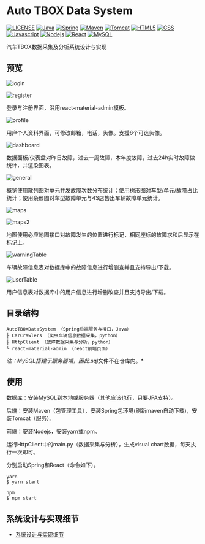 # Auto TBOX Data System

[![LICENSE](https://img.shields.io/badge/License-MIT-%23FF4D5B.svg?style=flat-square)](LICENSE)
[![Java](https://img.shields.io/badge/Java-v1.8-brown.svg?style=flat-square)](https://github.com/DolorHunter/AutoTBOXDataSystem)
[![Spring](https://img.shields.io/badge/Spring-v2.4.0-green.svg?style=flat-square)](https://github.com/DolorHunter/AutoTBOXDataSystem)
[![Maven](https://img.shields.io/badge/Maven-v3.6.3-yellow.svg?style=flat-square)](https://github.com/DolorHunter/AutoTBOXDataSystem)
[![Tomcat](https://img.shields.io/badge/Tomcat-v7.0.94-darkgreen.svg?style=flat-square)](https://github.com/DolorHunter/AutoTBOXDataSystem)
[![HTML5](https://img.shields.io/badge/HTML-5-red.svg?style=flat-square)](https://github.com/DolorHunter/AutoTBOXDataSystem)
[![CSS](https://img.shields.io/badge/CSS-3-blue.svg?style=flat-square)](https://github.com/DolorHunter/AutoTBOXDataSystem)
[![Javascript](https://img.shields.io/badge/Javascript-v1.8.5-orange.svg?style=flat-square)](https://github.com/DolorHunter/AutoTBOXDataSystem)
[![Nodejs](https://img.shields.io/badge/Nodejs-v14.15.1-lightgreen.svg?style=flat-square)](https://github.com/DolorHunter/AutoTBOXDataSystem)
[![React](https://img.shields.io/badge/React-v17.0.1-lightblue.svg?style=flat-square)](https://github.com/DolorHunter/AutoTBOXDataSystem)
[![MySQL](https://img.shields.io/badge/MySQL-v8.0.22-lightgrey.svg?style=flat-square)](https://github.com/DolorHunter/AutoTBOXDataSystem)

汽车TBOX数据采集及分析系统设计与实现

## 预览

![login](https://res.cloudinary.com/dfb5w2ccj/image/upload/v1617179631/blog/2021-03-31_162335_qvhgeh.webp)

![register](https://res.cloudinary.com/dfb5w2ccj/image/upload/v1617179631/blog/2021-03-31_162321_bfzbyb.webp)

登录与注册界面，沿用react-material-admin模板。

![profile](https://res.cloudinary.com/dfb5w2ccj/image/upload/v1619434158/temp/2021-04-26_184844_tcdzmx.png)

用户个人资料界面，可修改邮箱，电话，头像。支援6个可选头像。

![dashboard](https://res.cloudinary.com/dfb5w2ccj/image/upload/v1617179632/blog/2021-03-31_160707_wfvliq.webp)

数据面板/仪表盘对昨日故障，过去一周故障，本年度故障，过去24h实时故障做统计，并渲染图表。

![general](https://res.cloudinary.com/dfb5w2ccj/image/upload/v1617179631/blog/2021-03-31_160731_d7wnsr.webp)

概览使用散列图对单元并发故障次数分布统计；使用树形图对车型/单元/故障占比统计；使用条形图对车型故障单元与4S店售出车辆故障单元统计。

![maps](https://res.cloudinary.com/dfb5w2ccj/image/upload/v1618469204/temp/2021-04-15_144109_rp9dey.webp)

![maps2](https://res.cloudinary.com/dfb5w2ccj/image/upload/v1618469678/temp/2021-04-15_145402_dlmrd8.webp)

地图使用必应地图接口对故障发生的位置进行标记，相同座标的故障求和后显示在标记上。

![warningTable](https://res.cloudinary.com/dfb5w2ccj/image/upload/v1617179631/blog/2021-03-31_162249_vwiity.webp)

车辆故障信息表对数据库中的故障信息进行增删查并且支持导出/下载。

![userTable](https://res.cloudinary.com/dfb5w2ccj/image/upload/v1619592386/temp/2021-04-28_144436_vodqex.webp)

用户信息表对数据库中的用户信息进行增删改查并且支持导出/下载。

## 目录结构

```plain
AutoTBOXDataSystem （Spring后端服务与接口，Java）
├ CarCrawlers （爬虫车辆信息数据采集，python）
├ HttpClient （故障数据采集与分析，python）
└ react-material-admin （react前端页面）
```

*注：MySQL搭建于服务器端，因此*.sql文件不在仓库内。*

## 使用

数据库：安装MySQL到本地或服务器（其他应该也行，只要JPA支持）。

后端：安装Maven（包管理工具），安装Spring包环境(刷新maven自动下载)，安装Tomcat（服务）。

前端：安装Nodejs，安装yarn或npm。

运行HttpClient中的main.py（数据采集与分析），生成visual chart数据，每天执行一次即可。

分别启动Spring和React（命令如下）。

```plain
yarn
$ yarn start

npm
$ npm start
```

## 系统设计与实现细节

- [系统设计与实现细节](README.wiki)
